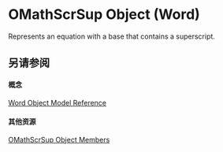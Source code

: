 
# OMathScrSup Object (Word)

Represents an equation with a base that contains a superscript.


## 另请参阅


#### 概念


[Word Object Model Reference](be452561-b436-bb9b-6f94-3faa9a74a6fd.md)
#### 其他资源


[OMathScrSup Object Members](http://msdn.microsoft.com/library/b510c335-ce5d-c951-ff1e-c9e02fe65374%28Office.15%29.aspx)